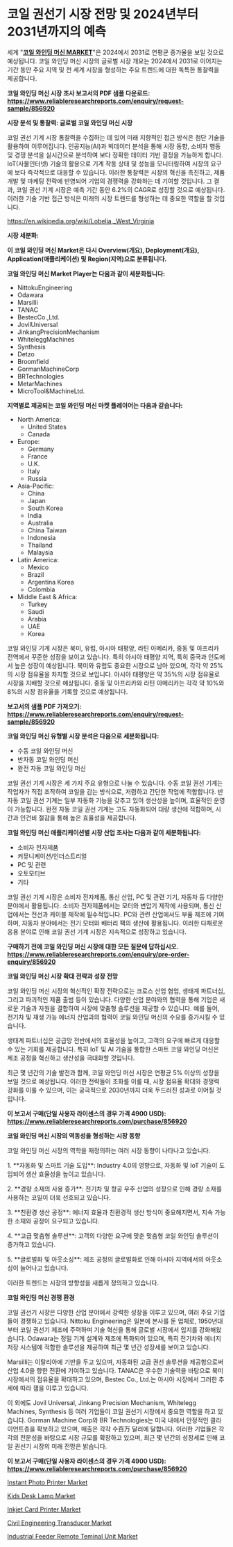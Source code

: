 <p><h1>코일 권선기 시장 전망 및 2024년부터 2031년까지의 예측</h1></p><p>세계 "<strong><a href="https://www.reliableresearchreports.com/coil-winding-machines-r856920">코일 와인딩 머신 MARKET</a></strong>"은 2024에서 2031로 연평균 증가율을 보일 것으로 예상됩니다. 코일 와인딩 머신 시장의 글로벌 시장 개요는 2024에서 2031로 이어지는 기간 동안 주요 지역 및 전 세계 시장을 형성하는 주요 트렌드에 대한 독특한 통찰력을 제공합니다.</p>
<p><strong>코일 와인딩 머신 시장 조사 보고서의 PDF 샘플 다운로드: <a href="https://www.reliableresearchreports.com/enquiry/request-sample/856920">https://www.reliableresearchreports.com/enquiry/request-sample/856920</a></strong></p>
<p><strong>시장 분석 및 통찰력: 글로벌 코일 와인딩 머신 시장</strong></p>
<p><p>코일 권선 기계 시장 통찰력을 수집하는 데 있어 미래 지향적인 접근 방식은 첨단 기술을 활용하여 이루어집니다. 인공지능(AI)과 빅데이터 분석을 통해 시장 동향, 소비자 행동 및 경쟁 분석을 실시간으로 분석하여 보다 정확한 데이터 기반 결정을 가능하게 합니다. IoT(사물인터넷) 기술의 활용으로 기계 작동 상태 및 성능을 모니터링하여 시장의 요구에 보다 즉각적으로 대응할 수 있습니다. 이러한 통찰력은 시장의 혁신을 촉진하고, 제품 개발 및 마케팅 전략에 반영되어 기업의 경쟁력을 강화하는 데 기여할 것입니다. 그 결과, 코일 권선 기계 시장은 예측 기간 동안 6.2%의 CAGR로 성장할 것으로 예상됩니다. 이러한 기술 기반 접근 방식은 미래의 시장 트렌드를 형성하는 데 중요한 역할을 할 것입니다.</p></p>
<p><a href="%7CAUTHORITHY_DOMAIN_URL%7C">https://en.wikipedia.org/wiki/Lobelia,_West_Virginia</a></p>
<p><strong>시장 세분화:</strong></p>
<p><strong>이 코일 와인딩 머신 Market은 다시 Overview(개요), Deployment(개요), Application(애플리케이션) 및 Region(지역)으로 분류됩니다.</strong></p>
<p><strong>코일 와인딩 머신 Market Player는 다음과 같이 세분화됩니다:</strong></p>
<p><ul><li>NittokuEngineering</li><li>Odawara</li><li>Marsilli</li><li>TANAC</li><li>BestecCo.,Ltd.</li><li>JovilUniversal</li><li>JinkangPrecisionMechanism</li><li>WhiteleggMachines</li><li>Synthesis</li><li>Detzo</li><li>Broomfield</li><li>GormanMachineCorp</li><li>BRTechnologies</li><li>MetarMachines</li><li>MicroTool&MachineLtd.</li></ul></p>
<p><strong>지역별로 제공되는 코일 와인딩 머신 마켓 플레이어는 다음과 같습니다:</strong></p>
<p><ul>
    <li>
        North America:
        <ul>
            <li>United States</li>
            <li>Canada</li>
        </ul>
    </li>
    <li>
        Europe:
        <ul>
            <li>Germany</li>
            <li>France</li>
            <li>U.K.</li>
            <li>Italy</li>
            <li>Russia</li>
        </ul>
    </li>
    <li>
        Asia-Pacific:
        <ul>
            <li>China</li>
            <li>Japan</li>
            <li>South Korea</li>
            <li>India</li>
            <li>Australia</li>
            <li>China Taiwan</li>
            <li>Indonesia</li>
            <li>Thailand</li>
            <li>Malaysia</li>
        </ul>
    </li>
    <li>
        Latin America:
        <ul>
            <li>Mexico</li>
            <li>Brazil</li>
            <li>Argentina Korea</li>
            <li>Colombia</li>
        </ul>
    </li>
    <li>
        Middle East & Africa:
        <ul>
            <li>Turkey</li>
            <li>Saudi</li>
            <li>Arabia</li>
            <li>UAE</li>
            <li>Korea</li>
        </ul>
    </li>
    </ul></p>
<p><p>코일 와인딩 기계 시장은 북미, 유럽, 아시아 태평양, 라틴 아메리카, 중동 및 아프리카 전역에서 꾸준한 성장을 보이고 있습니다. 특히 아시아 태평양 지역, 특히 중국과 인도에서 높은 성장이 예상됩니다. 북미와 유럽도 중요한 시장으로 남아 있으며, 각각 약 25%의 시장 점유율을 차지할 것으로 보입니다. 아시아 태평양은 약 35%의 시장 점유율로 시장을 지배할 것으로 예상됩니다. 중동 및 아프리카와 라틴 아메리카는 각각 약 10%와 8%의 시장 점유율을 기록할 것으로 예상됩니다.</p></p>
<p><strong>보고서의 샘플 PDF 가져오기: <a href="https://www.reliableresearchreports.com/enquiry/request-sample/856920">https://www.reliableresearchreports.com/enquiry/request-sample/856920</a></strong></p>
<p><strong>코일 와인딩 머신 유형별 시장 분석은 다음으로 세분화됩니다:</strong></p>
<p><ul><li>수동 코일 와인딩 머신</li><li>반자동 코일 와인딩 머신</li><li>완전 자동 코일 와인딩 머신</li></ul></p>
<p><p>코일 권선 기계 시장은 세 가지 주요 유형으로 나눌 수 있습니다. 수동 코일 권선 기계는 작업자가 직접 조작하여 코일을 감는 방식으로, 저렴하고 간단한 작업에 적합합니다. 반자동 코일 권선 기계는 일부 자동화 기능을 갖추고 있어 생산성을 높이며, 효율적인 운영이 가능합니다. 완전 자동 코일 권선 기계는 고도 자동화되어 대량 생산에 적합하며, 시간과 인건비 절감을 통해 높은 효율성을 제공합니다.</p></p>
<p><strong>코일 와인딩 머신 애플리케이션별 시장 산업 조사는 다음과 같이 세분화됩니다:</strong></p>
<p><ul><li>소비자 전자제품</li><li>커뮤니케이션/인더스트리얼</li><li>PC 및 관련</li><li>오토모티브</li><li>기타</li></ul></p>
<p><p>코일 권선 기계 시장은 소비자 전자제품, 통신 산업, PC 및 관련 기기, 자동차 등 다양한 분야에서 활용됩니다. 소비자 전자제품에서는 모터와 변압기 제작에 사용되며, 통신 산업에서는 전선과 케이블 제작에 필수적입니다. PC와 관련 산업에서도 부품 제조에 기여하며, 자동차 분야에서는 전기 모터와 배터리 팩의 생산에 활용됩니다. 이러한 다채로운 응용 분야로 인해 코일 권선 기계 시장은 지속적으로 성장하고 있습니다.</p></p>
<p><strong>구매하기 전에 코일 와인딩 머신 시장에 대한 모든 질문에 답하십시오. <a href="https://www.reliableresearchreports.com/enquiry/pre-order-enquiry/856920">https://www.reliableresearchreports.com/enquiry/pre-order-enquiry/856920</a></strong></p>
<p><strong>코일 와인딩 머신 시장 확대 전략과 성장 전망</strong></p>
<p><p>코일 와인딩 머신 시장의 혁신적인 확장 전략으로는 크로스 산업 협업, 생태계 파트너십, 그리고 파괴적인 제품 출범 등이 있습니다. 다양한 산업 분야와의 협력을 통해 기업은 새로운 기술과 자원을 결합하여 시장에 맞춤형 솔루션을 제공할 수 있습니다. 예를 들어, 전기차 및 재생 가능 에너지 산업과의 협력이 코일 와인딩 머신의 수요를 증가시킬 수 있습니다. </p><p>생태계 파트너십은 공급망 전반에서의 효율성을 높이고, 고객의 요구에 빠르게 대응할 수 있는 기회를 제공합니다. 특히 IoT 및 AI 기술을 통합한 스마트 코일 와인딩 머신은 제조 공정을 혁신하고 생산성을 극대화할 것입니다. </p><p>최근 몇 년간의 기술 발전과 함께, 코일 와인딩 머신 시장은 연평균 5% 이상의 성장을 보일 것으로 예상됩니다. 이러한 전략들이 조화를 이룰 때, 시장 점유율 확대와 경쟁력 강화를 이룰 수 있으며, 이는 궁극적으로 2030년까지 더욱 두드러진 성과로 이어질 것입니다.</p></p>
<p><strong>이 보고서 구매(단일 사용자 라이센스의 경우 가격 4900 USD): <a href="https://www.reliableresearchreports.com/purchase/856920">https://www.reliableresearchreports.com/purchase/856920</a></strong></p>
<p><strong>코일 와인딩 머신 시장의 역동성을 형성하는 시장 동향</strong></p>
<p><p>코일 와인딩 머신 시장의 역학을 재정의하는 여러 시장 동향이 나타나고 있습니다. </p><p>1. **자동화 및 스마트 기술 도입**: Industry 4.0의 영향으로, 자동화 및 IoT 기술이 도입되어 생산 효율성을 높이고 있습니다.</p><p>2. **경량 소재의 사용 증가**: 전기차 및 항공 우주 산업의 성장으로 인해 경량 소재를 사용하는 코일이 더욱 선호되고 있습니다.</p><p>3. **친환경 생산 공정**: 에너지 효율과 친환경적 생산 방식이 중요해지면서, 지속 가능한 소재와 공정이 요구되고 있습니다.</p><p>4. **고급 맞춤형 솔루션**: 고객의 다양한 요구에 맞춘 맞춤형 코일 와인딩 솔루션이 증가하고 있습니다.</p><p>5. **글로벌화 및 아웃소싱**: 제조 공정의 글로벌화로 인해 아시아 지역에서의 아웃소싱이 늘어나고 있습니다. </p><p>이러한 트렌드는 시장의 방향성을 새롭게 정의하고 있습니다.</p></p>
<p><strong>코일 와인딩 머신 경쟁 환경</strong></p>
<p><p>코일 권선기 시장은 다양한 산업 분야에서 강력한 성장을 이루고 있으며, 여러 주요 기업들이 경쟁하고 있습니다. Nittoku Engineering은 일본에 본사를 둔 업체로, 1950년대부터 코일 권선기 제조에 주력하며 기술 혁신을 통해 글로벌 시장에서 입지를 강화해왔습니다. Odawara는 정밀 기계 설계와 제조에 특화되어 있으며, 특히 전기차와 에너지 저장 시스템에 적합한 솔루션을 제공하여 최근 몇 년간 성장세를 보이고 있습니다.</p><p>Marsilli는 이탈리아에 기반을 두고 있으며, 자동화된 고급 권선 솔루션을 제공함으로써 산업 4.0을 향한 전환에 기여하고 있습니다. TANAC은 우수한 기술력을 바탕으로 북미 시장에서의 점유율을 확대하고 있으며, Bestec Co., Ltd.는 아시아 시장에서 그러한 추세에 따라 잼을 이루고 있습니다.</p><p>이 외에도 Jovil Universal, Jinkang Precision Mechanism, Whitelegg Machines, Synthesis 등 여러 기업들이 코일 권선기 시장에서 중요한 역할을 하고 있습니다. Gorman Machine Corp와 BR Technologies는 미국 내에서 안정적인 클라이언트층을 확보하고 있으며, 매출은 각각 수百万 달러에 달합니다. 이러한 기업들은 각각의 전문성을 바탕으로 시장 규모를 확장하고 있으며, 최근 몇 년간의 성장세로 인해 코일 권선기 시장의 미래 전망은 밝습니다.</p></p>
<p><strong>이 보고서 구매(단일 사용자 라이센스의 경우 가격 4900 USD): <a href="https://www.reliableresearchreports.com/purchase/856920">https://www.reliableresearchreports.com/purchase/856920</a></strong></p>
<p><p><a href="https://www.linkedin.com/pulse/global-instant-photo-printer-market-analysis-key-mf1ue?trackingId=cCwghB4JT6%2BuJfW7bECLqA%3D%3D">Instant Photo Printer Market</a></p><p><a href="https://github.com/nathandecarvalho/Market-Research-Report-List-5/blob/main/kids-desk-lamp-market.md">Kids Desk Lamp Market</a></p><p><a href="https://www.linkedin.com/pulse/global-inkjet-card-printer-market-size-expected-reach-eyrge?trackingId=ZP4TvQ27RT6OShVFO4WW8g%3D%3D">Inkjet Card Printer Market</a></p><p><a href="https://github.com/julyju69/Market-Research-Report-List-5/blob/main/civil-engineering-transducer-market.md">Civil Engineering Transducer Market</a></p><p><a href="https://issuu.com/reportprime-2/docs/industrial-feeder-remote-teminal-un_20750228f21038">Industrial Feeder Remote Teminal Unit Market</a></p></p>